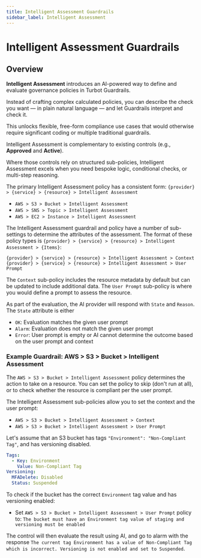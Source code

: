```yaml
---
title: Intelligent Assessment Guardrails
sidebar_label: Intelligent Assessment
---
```


# Intelligent Assessment Guardrails

## Overview

**Intelligent Assessment** introduces an AI-powered way to define and evaluate governance policies in Turbot Guardrails.  

Instead of crafting complex calculated policies, you can describe the check you want — in plain natural language — and let Guardrails interpret and check it.  

This unlocks flexible, free-form compliance use cases that would otherwise require significant coding or multiple traditional guardrails.

Intelligent Assessment is complementary to existing controls (e.g., **Approved** and **Active**).  

Where those controls rely on structured sub-policies, Intelligent Assessment excels when you need bespoke logic, conditional checks, or multi-step reasoning.

The primary Intelligent Assessment policy has a consistent form:
`{provider} > {service} > {resource} > Intelligent Assessment`

<div className="example">
  <ul>
    <li><code>AWS > S3 > Bucket > Intelligent Assessment</code></li>
    <li><code>AWS > SNS > Topic > Intelligent Assessment</code></li>
    <li><code>AWS > EC2 > Instance > Intelligent Assessment</code></li>
  </ul>
</div>

The Intelligent Assessment guardrail and policy have a number of sub-settings to determine the
attributes of the assessment. The format of these policy types is
`{provider} > {service} > {resource} > Intelligent Assessment > {Items}`:

```
{provider} > {service} > {resource} > Intelligent Assessment > Context
{provider} > {service} > {resource} > Intelligent Assessment > User Prompt
```

The `Context` sub-policy includes the resource metadata by default but can be updated to include additional data.
The `User Prompt` sub-policy is where you would define a prompt to assess the resource.

As part of the evaluation, the AI provider will respond with `State` and `Reason`.
The `State` attribute is either

- `OK`: Evaluation matches the given user prompt
- `Alarm`: Evaluation does not match the given user prompt
- `Error`: User prompt is empty or AI cannot determine the outcome based on the user prompt and context

### Example Guardrail: AWS > S3 > Bucket > Intelligent Assessment

The `AWS > S3 > Bucket > Intelligent Assessment` policy determines the action to take on a resource. You can set the policy to skip (don't run at all), or to check whether the resource is compliant per the user prompt.

The Intelligent Assessment sub-policies allow you to set the context and the user prompt:

<div className="example">
  <ul>
    <li><code>AWS > S3 > Bucket > Intelligent Assessment > Context</code></li>
    <li><code>AWS > S3 > Bucket > Intelligent Assessment > User Prompt</code></li>
  </ul>
</div>

Let's assume that an S3 bucket has tags `"Environment": "Non-Compliant Tag"`, and has versioning disabled.

```yaml
Tags:
  - Key: Environment
    Value: Non-Compliant Tag
Versioning:
  MFADelete: Disabled
  Status: Suspended
```

To check if the bucket has the correct `Environment` tag value and has versioning enabled:

- Set `AWS > S3 > Bucket > Intelligent Assessment > User Prompt` policy to: `The bucket must have an Environment tag value of staging and versioning must be enabled`

The control will then evaluate the result using AI, and go to alarm with the response `The current tag Environment has a value of Non-Compliant Tag which is incorrect. Versioning is not enabled and set to Suspended`.
